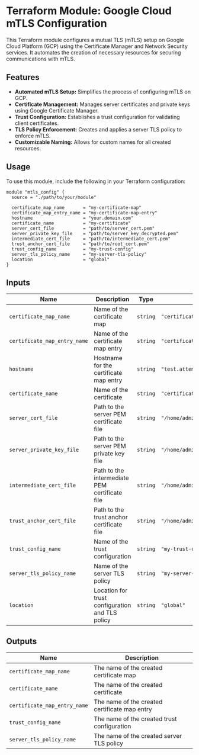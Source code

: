 # Terraform Module: Google Cloud mTLS Configuration

This Terraform module configures a mutual TLS (mTLS) setup on Google Cloud Platform (GCP) using the Certificate Manager and Network Security services. It automates the creation of necessary resources for securing communications with mTLS.

## Features

- **Automated mTLS Setup:** Simplifies the process of configuring mTLS on GCP.
- **Certificate Management:** Manages server certificates and private keys using Google Certificate Manager.
- **Trust Configuration:** Establishes a trust configuration for validating client certificates.
- **TLS Policy Enforcement:** Creates and applies a server TLS policy to enforce mTLS.
- **Customizable Naming:** Allows for custom names for all created resources.

## Usage

To use this module, include the following in your Terraform configuration:

```hcl
module "mtls_config" {
  source = "./path/to/your/module"

  certificate_map_name       = "my-certificate-map"
  certificate_map_entry_name = "my-certificate-map-entry"
  hostname                   = "your.domain.com"
  certificate_name           = "my-certificate"
  server_cert_file           = "path/to/server_cert.pem"
  server_private_key_file    = "path/to/server_key_decrypted.pem"
  intermediate_cert_file     = "path/to/intermediate_cert.pem"
  trust_anchor_cert_file     = "path/to/root_cert.pem"
  trust_config_name          = "my-trust-config"
  server_tls_policy_name     = "my-server-tls-policy"
  location                   = "global"
}
```

## Inputs

| Name                         | Description                                    | Type   | Default                                            |
| ---------------------------- | ---------------------------------------------- | ------ | -------------------------------------------------- |
| `certificate_map_name`       | Name of the certificate map                    | `string` | `"certificate-map"`                                  |
| `certificate_map_entry_name` | Name of the certificate map entry              | `string` | `"certificate-map-entry"`                            |
| `hostname`                   | Hostname for the certificate map entry         | `string` | `"test.attempt.com"`                                 |
| `certificate_name`           | Name of the certificate                        | `string` | `"certificate"`                                      |
| `server_cert_file`           | Path to the server PEM certificate file        | `string` | `"/home/admin_/project/folder/server_cert.pem"`        |
| `server_private_key_file`    | Path to the server PEM private key file        | `string` | `"/home/admin_/project/folder/server_key_decrypted.pem"` |
| `intermediate_cert_file`     | Path to the intermediate PEM certificate file  | `string` | `"/home/admin_/project/folder/intermediate_cert.pem"`  |
| `trust_anchor_cert_file`     | Path to the trust anchor certificate file      | `string` | `"/home/admin_/project/folder/root_cert.pem"`          |
| `trust_config_name`          | Name of the trust configuration                | `string` | `"my-trust-config-poc"`                              |
| `server_tls_policy_name`     | Name of the server TLS policy                  | `string` | `"my-server-tls-policy-poc"`                         |
| `location`                   | Location for trust configuration and TLS policy| `string` | `"global"`                                           |

## Outputs

| Name                         | Description                               |
| ---------------------------- | ----------------------------------------- |
| `certificate_map_name`       | The name of the created certificate map   |
| `certificate_name`           | The name of the created certificate       |
| `certificate_map_entry_name` | The name of the created certificate map entry |
| `trust_config_name`          | The name of the created trust configuration |
| `server_tls_policy_name`     | The name of the created server TLS policy |
